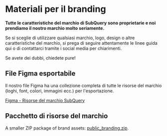 # Materiali per il branding

**Tutte le caratteristiche del marchio di SubQuery sono proprietarie e noi prendiamo il nostro marchio molto seriamente.**

Se si sceglie di utilizzare qualsiasi marchio, logo, design o altre caratteristiche del marchio, si prega di seguire attentamente le linee guida qui o di contattarci tramite i social media per chiarimenti.

Se avete dei dubbi, chiedete pure!

## File Figma esportabile

Il nostro file Figma ha una collezione completa di tutte le risorse del marchio (loghi, font, colori, immagini ecc.) per l'esportazione.

[Figma - Risorse del marchio SubQuery](https://www.figma.com/file/AaCXaOcElrlbxq8fz39sJU/SubQuery-Brand-Resources?node-id=3%3A2)

## Pacchetto di risorse del marchio

A smaller ZIP package of brand assets: [public_branding.zip](https://static.subquery.network/public_branding.zip).